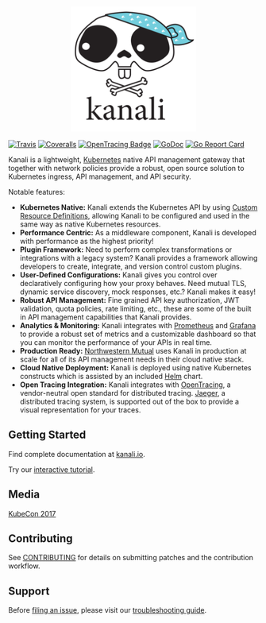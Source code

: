 <p align="center">
<img src="logo/logo_with_name.png" alt="Kanali" title="Kanali" width="50%" />
</p>

[![Travis](https://img.shields.io/travis/northwesternmutual/kanali/master.svg)](https://travis-ci.org/northwesternmutual/kanali)
[![Coveralls](https://img.shields.io/coveralls/northwesternmutual/kanali/master.svg)](https://coveralls.io/github/northwesternmutual/kanali)
[![OpenTracing Badge](https://img.shields.io/badge/OpenTracing-enabled-blue.svg)](http://opentracing.io)
[![GoDoc](https://img.shields.io/badge/godoc-reference-blue.svg)](https://godoc.org/github.com/northwesternmutual/kanali)
[![Go Report Card](https://goreportcard.com/badge/github.com/northwesternmutual/kanali)](https://goreportcard.com/report/github.com/northwesternmutual/kanali)

Kanali is a lightweight, [Kubernetes](https://kubernetes.io/) native API management gateway that together with network policies provide a robust, open source solution to Kubernetes ingress, API management, and API security.

Notable features:

* **Kubernetes Native:** Kanali extends the Kubernetes API by using [Custom Resource Definitions](https://kubernetes.io/docs/concepts/api-extension/custom-resources/#customresourcedefinitions), allowing Kanali to be configured and used in the same way as native Kubernetes resources.
* **Performance Centric:** As a middleware component, Kanali is developed with performance as the highest priority!
* **Plugin Framework:** Need to perform complex transformations or integrations with a legacy system? Kanali provides a framework allowing developers to create, integrate, and version control custom plugins.
* **User-Defined Configurations:** Kanali gives you control over declaratively configuring how your proxy behaves. Need mutual TLS, dynamic service discovery, mock responses, etc.? Kanali makes it easy!
* **Robust API Management:** Fine grained API key authorization, JWT validation, quota policies, rate limiting, etc., these are some of the built in API management capabilities that Kanali provides.
* **Analytics & Monitoring:** Kanali integrates with [Prometheus](https://prometheus.io/) and [Grafana](https://grafana.com/) to provide a robust set of metrics and a customizable dashboard so that you can monitor the performance of your APIs in real time.
* **Production Ready:** [Northwestern Mutual](https://www.northwesternmutual.com/) uses Kanali in production at scale for all of its API management needs in their cloud native stack.
* **Cloud Native Deployment:** Kanali is deployed using native Kubernetes constructs which is assisted by an included [Helm](https://helm.sh/) chart.
* **Open Tracing Integration:** Kanali integrates with [OpenTracing](http://opentracing.io/), a vendor-neutral open standard for distributed tracing. [Jaeger](http://jaeger.readthedocs.io/en/latest/), a distributed tracing system, is supported out of the box to provide a visual representation for your traces.

## Getting Started

Find complete documentation at [kanali.io](https://kanali.io).

Try our [interactive tutorial](https://kanali.io/tutorial).

## Media

[KubeCon 2017](https://youtu.be/--LSmvCKVSs)

## Contributing
See [CONTRIBUTING](CONTRIBUTING.md) for details on submitting patches and the contribution workflow.

## Support

Before [filing an issue](https://github.com/northwesternmutual/kanali/issues/new), please visit our [troubleshooting guide]().